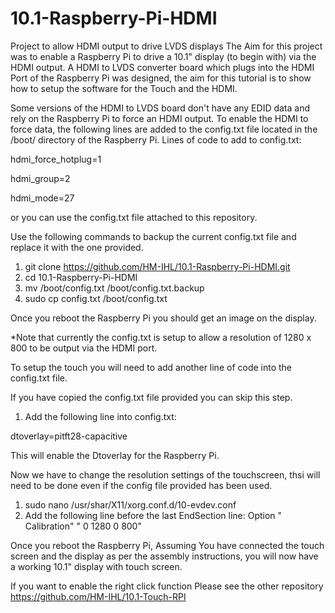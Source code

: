 # 10.1-Raspberry-Pi-HDMI
Project to allow HDMI output to drive LVDS displays
The Aim for this project was to enable a Raspberry Pi to drive a 10.1" display (to begin with) via the HDMI output.
A HDMI to LVDS converter board which plugs into the HDMI Port of the Raspberry Pi was designed, the aim for this tutorial is to show how to setup the software for the Touch and the HDMI.

Some versions of the HDMI to LVDS board don't have any EDID data and rely on the Raspberry Pi to force an HDMI output.
To enable the HDMI to force data, the following lines are added to the config.txt file located in the /boot/ directory of the Raspberry Pi.
Lines of code to add to config.txt:

hdmi_force_hotplug=1

hdmi_group=2

hdmi_mode=27

or you can use the config.txt file attached to this repository.

Use the following commands to backup the current config.txt file and replace it with the one provided.
1. git clone https://github.com/HM-IHL/10.1-Raspberry-Pi-HDMI.git
2. cd 10.1-Raspberry-Pi-HDMI
3. mv /boot/config.txt /boot/config.txt.backup
4. sudo cp config.txt /boot/config.txt

Once you reboot the Raspberry Pi you should get an image on the display.

*Note that currently the config.txt is setup to allow a resolution of 1280 x 800 to be output via the HDMI port.

To setup the touch you will need to add another line of code into the config.txt file.

If you have copied the config.txt file provided you can skip this step.

1. Add the following line into config.txt:

dtoverlay=pitft28-capacitive

This will enable the Dtoverlay for the Raspberry Pi.

Now we have to change the resolution settings of the touchscreen, thsi will need to be done even if the config file provided has been used.
1. sudo nano /usr/shar/X11/xorg.conf.d/10-evdev.conf
2. Add the following line before the last EndSection line:
Option " Calibration" " 0 1280 0 800"

Once you reboot the Raspberry Pi, Assuming You have connected the touch screen and the display as per the assembly instructions, you will now have a working 10.1" display with touch screen.

If you want to enable the right click function Please see the other repository https://github.com/HM-IHL/10.1-Touch-RPI
